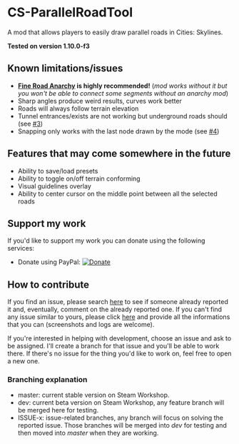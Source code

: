 # CS-ParallelRoadTool
A mod that allows players to easily draw parallel roads in Cities: Skylines.

**Tested on version 1.10.0-f3**

## Known limitations/issues

- **[Fine Road Anarchy](https://steamcommunity.com/workshop/filedetails/?id=802066100) is highly recommended!** (*mod works without it but you won't be able to connect some segments without an anarchy mod*)
- Sharp angles produce weird results, curves work better
- Roads will always follow terrain elevation
- Tunnel entrances/exists are not working but underground roads should (see [#3](/../../issues/3))
- Snapping only works with the last node drawn by the mode (see [#4](/../../issues/4))

## Features that may come somewhere in the future

- Ability to save/load presets
- Ability to toggle on/off terrain conforming
- Visual guidelines overlay
- Ability to center cursor on the middle point between all the selected roads

## Support my work

If you'd like to support my work you can donate using the following services:

- Donate using PayPal: [![Donate](https://www.paypalobjects.com/en_US/i/btn/btn_donate_LG.gif)](https://www.paypal.com/cgi-bin/webscr?cmd=_s-xclick&hosted_button_id=CZB2MWEN2JZAN)

## How to contribute

If you find an issue, please search [here](/../../issues/) to see if someone already reported it and, eventually, comment on the already reported one.
If you can't find any issue similar to yours, please click [here](/../../issues/new) and provide all the informations that you can (screenshots and logs are welcome).

If you're interested in helping with development, choose an issue and ask to be assigned. I'll create a branch for that issue and you'll be able to work there.
If there's no issue for the thing you'd like to work on, feel free to open a new one.

### Branching explanation

- master: current stable version on Steam Workshop.
- dev: current beta version on Steam Workshop, any feature branch will be merged here for testing.
- ISSUE-x: issue-related branches, any branch will focus on solving the reported issue. Those branches will be merged into *dev* for testing and then moved into *master* when they are working.
